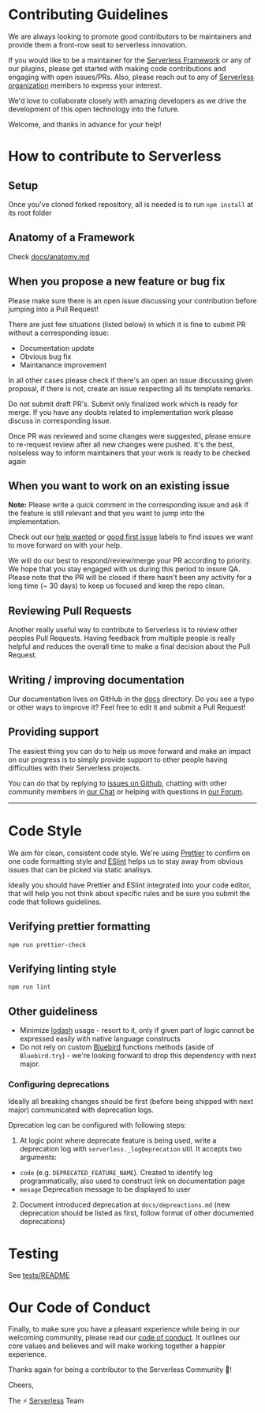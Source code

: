 # Contributing Guidelines

We are always looking to promote good contributors to be maintainers and provide them a front-row seat to serverless innovation.

If you would like to be a maintainer for the [Serverless Framework](https://github.com/serverless/serverless) or any of our plugins, please get started with making code contributions and engaging with open issues/PRs. Also, please reach out to any of [Serverless organization](https://github.com/serverless) members to express your interest.

We'd love to collaborate closely with amazing developers as we drive the development of this open technology into the future.

Welcome, and thanks in advance for your help!

# How to contribute to Serverless

## Setup

Once you've cloned forked repository, all is needed is to run `npm install` at its root folder

## Anatomy of a Framework

Check [docs/anatomy.md](./docs/anatomy.md)

## When you propose a new feature or bug fix

Please make sure there is an open issue discussing your contribution before jumping into a Pull Request!

There are just few situations (listed below) in which it is fine to submit PR without a corresponding issue:

- Documentation update
- Obvious bug fix
- Maintanance improvement

In all other cases please check if there's an open an issue discussing given proposal, if there is not, create an issue respecting all its template remarks.

Do not submit draft PR's. Submit only finalized work which is ready for merge. If you have any doubts related to implementation work please discuss in corresponding issue.

Once PR was reviewed and some changes were suggested, please ensure to re-request review after all new changes were pushed. It's the best, noiseless way to inform maintainers that your work is ready to be checked again

## When you want to work on an existing issue

**Note:** Please write a quick comment in the corresponding issue and ask if the feature is still relevant and that you want to jump into the implementation.

Check out our [help wanted](https://github.com/serverless/serverless/labels/help%20wanted) or [good first issue](https://github.com/serverless/serverless/labels/good%20first%20issue) labels to find issues we want to move forward on with your help.

We will do our best to respond/review/merge your PR according to priority. We hope that you stay engaged with us during this period to insure QA. Please note that the PR will be closed if there hasn't been any activity for a long time (~ 30 days) to keep us focused and keep the repo clean.

## Reviewing Pull Requests

Another really useful way to contribute to Serverless is to review other peoples Pull Requests. Having feedback from multiple people is really helpful and reduces the overall time to make a final decision about the Pull Request.

## Writing / improving documentation

Our documentation lives on GitHub in the [docs](docs) directory. Do you see a typo or other ways to improve it? Feel free to edit it and submit a Pull Request!

## Providing support

The easiest thing you can do to help us move forward and make an impact on our progress is to simply provide support to other people having difficulties with their Serverless projects.

You can do that by replying to [issues on Github](https://github.com/serverless/serverless/issues), chatting with other community members in [our Chat](http://chat.serverless.com) or helping with questions in [our Forum](http://forum.serverless.com).

---

# Code Style

We aim for clean, consistent code style. We're using [Prettier](https://prettier.io/) to confirm on one code formatting style and [ESlint](https://eslint.org/) helps us to stay away from obvious issues that can be picked via static analisys.

Ideally you should have Prettier and ESlint integrated into your code editor, that will help you not think about specific rules and be sure you submit the code that follows guidelines.

## Verifying prettier formatting

```
npm run prettier-check
```

## Verifying linting style

```
npm run lint
```

## Other guideliness

- Minimize [lodash](https://lodash.com/) usage - resort to it, only if given part of logic cannot be expressed easily with native language constructs
- Do not rely on custom [Bluebird](http://bluebirdjs.com) functions methods (aside of `Bluebird.try`) - we're looking forward to drop this dependency with next major.

### Configuring deprecations

Ideally all breaking changes should be first (before being shipped with next major) communicated with deprecation logs.

Dprecation log can be configured with following steps:

1. At logic point where deprecate feature is being used, write a deprecation log with `serverless._logDeprecation` util. It accepts two arguments:

- `code` (e.g. `DEPRECATED_FEATURE_NAME`). Created to identify log programmatically, also used to construct link on documentation page
- `mesage` Deprecation message to be displayed to user

2. Document introduced deprecation at `docs/depreactions.md` (new deprecation should be listed as first, follow format of other documented deprecations)

# Testing

See [tests/README](tests/README.md)

# Our Code of Conduct

Finally, to make sure you have a pleasant experience while being in our welcoming community, please read our [code of conduct](CODE_OF_CONDUCT.md). It outlines our core values and believes and will make working together a happier experience.

Thanks again for being a contributor to the Serverless Community :tada:!

Cheers,

The :zap: [Serverless](http://www.serverless.com) Team
